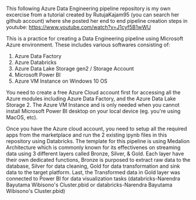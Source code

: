 This following Azure Data Engineering pipeline repository is my own excercise from a tutorial created by RutujaKajam95 (you can search her github account) where she posted 
her end to end pipeline creation steps in youtube: https://www.youtube.com/watch?v=J1cyf5B1wWU

This is a practice for creating a Data Engineering pipeline using Microsoft Azure environment. These includes various softwares consisting of:
  1. Azure Data Factory
  2. Azure Databricks
  3. Azure Data Lake Storage gen2 / Storage Account
  4. Microsoft Power BI
  5. Azure VM Instance on Windows 10 OS

You need to create a free Azure Cloud account first for accessing all the Azure modules including Azure Data Factory, and the Azure Data Lake Storage 2. 
The Azure VM Instance and is only needed when you cannot install Microsoft Power BI desktop on your local device (eg. you're using MacOS, etc).

Once you have the Azure cloud account, you need to setup all the required apps from the marketplace and run the 2 existing ipynb files in this repository using Databricks.
The template for this pipeline is using Medalion Architecture which is commonly known for its effectivenes on streaming data using 3 different layers called Bronze, Silver, & Gold.
Each layer have their own dedicated functions, Bronze is purposed to extract raw data to the database, Silver for data cleaning, Gold for data transformation and sink data to the target platform.
Last, the Transformed data in Gold layer was connected to Power BI for data visualization tasks (databricks-Narendra Bayutama Wibisono's Cluster.pbid or databricks-Narendra Bayutama Wibisono's Cluster.pbid)
